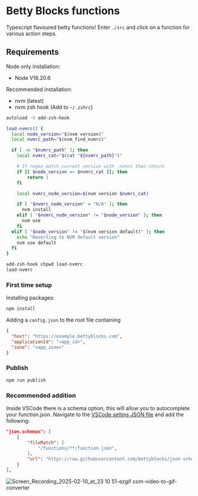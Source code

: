 # Betty Blocks functions
Typescript flavoured betty functions! Enter `./src` and click on a function for various action steps.


## Requirements
Node only installation:
- Node V18.20.6

Recommended installation:
- nvm (latest)
- nvm zsh hook (Add to `~/.zshrc`)
```bash
autoload -U add-zsh-hook

load-nvmrc() {
  local node_version="$(nvm version)"
  local nvmrc_path="$(nvm_find_nvmrc)"

  if [ -n "$nvmrc_path" ]; then
    local nvmrc_cat="$(cat "${nvmrc_path}")"

    # If regex match current version with .nvmrc then return
    if [[ $node_version =~ $nvmrc_cat ]]; then
        return 1
    fi

    local nvmrc_node_version=$(nvm version $nvmrc_cat)

    if [ "$nvmrc_node_version" = "N/A" ]; then
      nvm install
    elif [ "$nvmrc_node_version" != "$node_version" ]; then
      nvm use
    fi
  elif [ "$node_version" != "$(nvm version default)" ]; then
    echo "Reverting to NVM default version"
    nvm use default
  fi
}

add-zsh-hook chpwd load-nvmrc
load-nvmrc
```

### First time setup
Installing packages:
```bash
npm install
```
Adding a `config.json` to the root file containing
```json
{
  "host": "https://example.bettyblocks.com",
  "applicationId": "<app_id>",
  "zone": "<app_zone>"
}
```

### Publish
```bash
npm run publish
```

### Recommended addition
Inside VSCode there is a schema option, this will allow you to autocomplete your function.json.
Navigate to the [VSCode settins JSON file](https://code.visualstudio.com/docs/getstarted/settings#_settings-json-file) and add the following:
```json
"json.schemas": [
    {
        "fileMatch": [
            "/functions/**/function.json",
        ],
        "url": "https://raw.githubusercontent.com/bettyblocks/json-schema/master/schemas/actions/function.json"
    }
],
```

![Screen_Recording_2025-02-10_at_23 10 51-ezgif com-video-to-gif-converter](https://github.com/user-attachments/assets/23c8a978-ad50-4d51-a5f0-a00dc479fd87)
